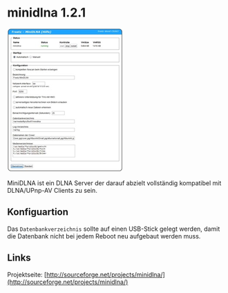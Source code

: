 # minidlna 1.2.1

[![minidlna](../../README/screenshots/243_md.jpg)](../../README/screenshots/243.jpg)

MiniDLNA ist ein DLNA Server der darauf abzielt vollständig kompatibel
mit DLNA/UPnp-AV Clients zu sein.

Konfiguartion
-------------

Das `Datenbankverzeichnis` sollte auf einen USB-Stick gelegt werden,
damit die Datenbank nicht bei jedem Reboot neu aufgebaut werden muss.

Links
-----

Projektseite:
[http://sourceforge.net/projects/minidlna/](http://sourceforge.net/projects/minidlna/)
